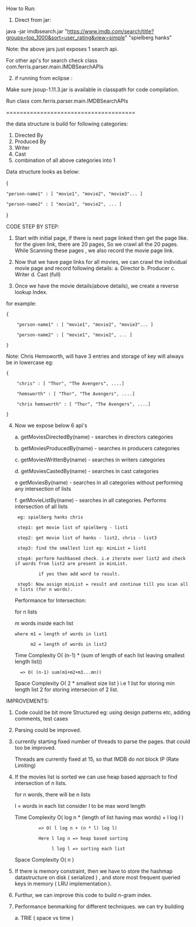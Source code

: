 How to Run:

1. Direct from jar:

java -jar imdbsearch.jar "https://www.imdb.com/search/title?groups=top_1000&sort=user_rating&view=simple" "spielberg hanks"

Note: the above jars just exposes 1 search api.

For other api's for search check class com.ferris.parser.main.IMDBSearchAPIs

2. if running from eclipse :

Make sure jsoup-1.11.3.jar is available in classpath for code compilation.

Run class 
com.ferris.parser.main.IMDBSearchAPIs

======================================

the data structure is build for following categories:
1. Directed By
2. Produced By
3. Writer
4. Cast
5. combination of all above categories into 1

Data structure looks as below:


{

	"person-name1" : [ "movie1", "movie2", "movie3"... ]
  
	"person-name2" : [ "movie1", "movie2", ... ]
  
}



CODE STEP BY STEP:

1. Start with initial page, if there is next page linked then get the page like. for the given link, there are 20 pages,
So we crawl all the 20 pages. While Scanning these pages , we also record the movie page link.

2. Now that we have page links for all movies, we can crawl the individual movie page and record following details:
 	a. Director
 	b. Producer
 	c. Writer
 	d. Cast (full)
  
 3. Once we have the movie details(above details), we create a reverse lookup Index.
 
  for example: 
  
	{
  
		"person-name1" : [ "movie1", "movie2", "movie3"... ]
    
		"person-name2" : [ "movie1", "movie2", ... ]
    
	}
Note: Chris Hemsworth, will have 3 entries and storage of key will always be in lowercase
	eg:
  
	{
  
		"chris" : [ "Thor", "The Avengers", ....]
    
		"hemsworth" : [ "Thor", "The Avengers", ....]
    
		"chris hemsworth" : [ "Thor", "The Avengers", ....]
    
	}

4. Now we expose below 6 api's

	a. getMoviesDirectedBy(name) - searches in directors categories
  
	b. getMoviesProducedBy(name) - searches in producers categories
  
	c. getMoviesWrittenBy(name) - searches in writers categories
  
	d. getMoviesCastedBy(name) - searches in cast categories
  
	e  getMoviesBy(name)        - searches in all categories without performing any intersection of lists
  
	f. getMovieListBy(name)  -  searches in all categories. Performs intersection of all lists 
  
		eg: spielberg hanks chris
    
		step1: get movie list of spielberg - list1
    
		step2: get movie list of hanks - list2, chris - list3
    
		step3: find the smallest list eg: minList = list1
    
		step4: perform hashbased check. i.e iterate over list2 and check if words from list2 are present in minList.
    
				if yes then add word to result.
        
		step5: Now assign minList = result and continue till you scan all n lists (for n words). 
    
		
		
	Performance for Intersection:
  
	 for n lists
   
	 m words inside each list
   
	   where m1 = length of words in list1
     
	   		 m2 = length of words in list2
         
	 Time Complexity O( (n-1) * (sum of length of each list leaving smallest length list))
   
	     => O( (n-1) sum(m1+m2+m3...mn))
       
	 Space Complexity O( 2 * smallest size list ) i.e 1 list for storing min length list 2 for storing intersecion of 2 list.
   
		            
	
IMPROVEMENTS:

1. Code could be bit more Structured eg: using design patterns etc, adding comments, test cases

2. Parsing could be improved.

3. currently starting fixed number of threads to parse the pages. that could too be improved.

   Threads are currently fixed at 15, so that IMDB do not block IP (Rate Limiting)
   
4. If the movies list is sorted we can use heap based approach to find intersection of n lists.

	 for n words, there will be n lists
   
	 l = words in each list consider l to be max word length
   
 	 Time Complexity O( log n * (length of list having max words) + l log l )
   
 	 			=> O( l log n + (n * l) log l)
 	 			
 	 			Here l log n => heap based sorting
        
 	 			     l log l => sorting each list
 	 			  
	 Space Complexity O( n ) 
 
5. If there is memory constraint, then we have to store the hashmap datastructure on disk ( serialized ) , and store most frequent queried keys in memory ( LRU implementation ).

6. Furthur, we can improve this code to build n-gram index.

7. Performance benmarking for different techniques. we can try building

   a. TRIE  ( space vs time )
   
   
